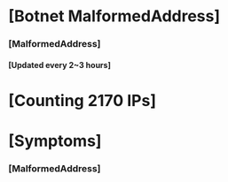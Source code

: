 # [Botnet MalformedAddress]
### [MalformedAddress]
#### [Updated every 2~3 hours]

# [Counting 2170 IPs]

# [Symptoms] 
###   [MalformedAddress]
